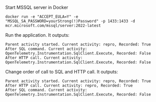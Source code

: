 Start MSSQL server in Docker

```
docker run -e "ACCEPT_EULA=Y" -e "MSSQL_SA_PASSWORD=yourStrong(!)Password" -p 1433:1433 -d mcr.microsoft.com/mssql/server:2022-latest
```

Run the application. It outputs:

```
Parent activity started. Current activity: repro, Recorded: True
After SQL command. Current activity: OpenTelemetry.Instrumentation.SqlClient.Execute, Recorded: False
After HTTP call. Current activity: OpenTelemetry.Instrumentation.SqlClient.Execute, Recorded: False
```

Change order of call to SQL and HTTP call. It outputs:

```
Parent activity started. Current activity: repro, Recorded: True
After HTTP call. Current activity: repro, Recorded: True
After SQL command. Current activity: OpenTelemetry.Instrumentation.SqlClient.Execute, Recorded: False

```